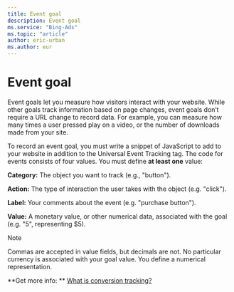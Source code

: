 ```yaml
---
title: Event goal
description: Event goal
ms.service: "Bing-Ads"
ms.topic: "article"
author: eric-urban
ms.author: eur
---
```


# Event goal

Event goals let you measure how visitors interact with your website. While other goals track information based on page changes,  event goals don’t require a URL change to record data. For example, you can measure how many times a user pressed play on a video,  or the number of downloads made from your site.

To record an event goal, you must write a snippet of JavaScript to add to your website in addition to the Universal Event Tracking tag.   The code for events consists of four values. You must define **at least one** value:

**Category:**   The object you want to track (e.g., "button").

**Action:**   The type of interaction the user takes with the object (e.g. "click").

**Label:**   Your comments about the event (e.g. "purchase button").

**Value:**   A monetary value, or other numerical data, associated with the goal (e.g. "5", representing $5).

> [!NOTE]
> Commas are accepted in value fields, but decimals are not.
> No particular currency is associated with your goal value. You define a numerical representation.

**Get more info: **    [What is conversion tracking?](../hlp_BA_CONC_UETv2WhatIsCT.md)


